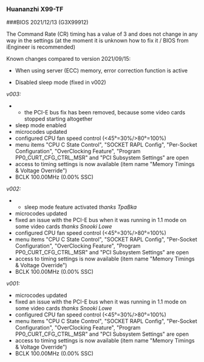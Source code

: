 ### Huananzhi X99-TF
###BIOS 2021/12/13 (G3X99912)

The Command Rate (CR) timing has a value of 3 and does not change in any way in the settings (at the moment it is unknown how to fix it / BIOS from iEngineer is recommended)

Known changes compared to version 2021/09/15:

+ When using server (ECC) memory, error correction function is active
- Disabled sleep mode (fixed in v002)

*v003:*
* - the PCI-E bus fix has been removed, because some video cards stopped starting altogether
* sleep mode enabled
* microcodes updated
* configured CPU fan speed control (<45°=30%/>80°=100%)
* menu items "CPU C State Control", "SOCKET RAPL Config", "Per-Socket Configuration", "OverClocking Feature", "Program PP0_CURT_CFG_CTRL_MSR" and "PCI Subsystem Settings" are open
* access to timing settings is now available (item name "Memory Timings & Voltage Override")
* BCLK 100.00MHz (0.00% SSC)

*v002:*
* + sleep mode feature activated *thanks TpaBka*
* microcodes updated
* fixed an issue with the PCI-E bus when it was running in 1.1 mode on some video cards *thanks Snooki Lowe*
* configured CPU fan speed control (<45°=30%/>80°=100%)
* menu items "CPU C State Control", "SOCKET RAPL Config", "Per-Socket Configuration", "OverClocking Feature", "Program PP0_CURT_CFG_CTRL_MSR" and "PCI Subsystem Settings" are open
* access to timing settings is now available (item name "Memory Timings & Voltage Override")
* BCLK 100.00MHz (0.00% SSC)

*v001:*
* microcodes updated
* fixed an issue with the PCI-E bus when it was running in 1.1 mode on some video cards *thanks Snooki Lowe*
* configured CPU fan speed control (<45°=30%/>80°=100%)
* menu items "CPU C State Control", "SOCKET RAPL Config", "Per-Socket Configuration", "OverClocking Feature", "Program PP0_CURT_CFG_CTRL_MSR" and "PCI Subsystem Settings" are open
* access to timing settings is now available (item name "Memory Timings & Voltage Override")
* BCLK 100.00MHz (0.00% SSC)